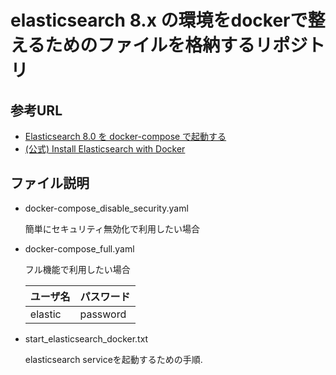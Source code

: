 # elasticsearch 8.x の環境をdockerで整えるためのファイルを格納するリポジトリ

## 参考URL

- [Elasticsearch 8.0 を docker-compose で起動する][1]
- [(公式) Install Elasticsearch with Docker][2]

## ファイル説明

- docker-compose\_disable\_security.yaml

    簡単にセキュリティ無効化で利用したい場合

- docker-compose\_full.yaml

    フル機能で利用したい場合

    |ユーザ名|パスワード|
    |:---|:---|
    |elastic|password|

- start\_elasticsearch\_docker.txt

    elasticsearch serviceを起動するための手順.

[1]: https://zenn.dev/fujimotoshinji/scraps/4fb4616976ee00 "Elasticsearch 8.0 を docker-compose で起動する"
[2]: https://www.elastic.co/guide/en/elasticsearch/reference/8.0/docker.html "(公式) Install Elasticsearch with Docker"
